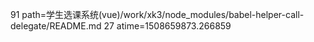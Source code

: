 91 path=学生选课系统(vue)/work/xk3/node_modules/babel-helper-call-delegate/README.md
27 atime=1508659873.266859
